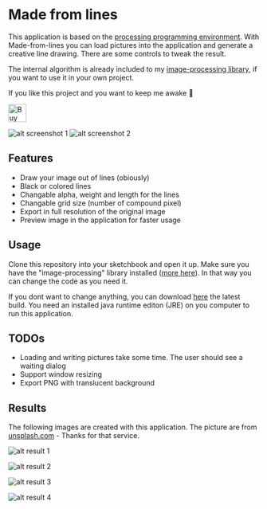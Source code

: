 # Made from lines

This application is based on the [processing programming environment](https://processing.org). With Made-from-lines you can load pictures into the application
and generate a creative line drawing. There are some controls to tweak the result.

The internal algorithm is already included to my [image-processing library](https://github.com/Milchreis/processing-imageprocessing#strokes-image), if you want to use it in your own project.

If you like this project and you want to keep me awake 🤪

<a href='https://ko-fi.com/L4L21072C' target='_blank'><img height='36' style='border:0px;height:36px;' src='https://az743702.vo.msecnd.net/cdn/kofi1.png?v=2' border='0' alt='Buy Me a Coffee at ko-fi.com' /></a>

![alt screenshot 1](https://github.com/Milchreis/madeFromLines/blob/master/screenshots/screenshot1.jpg)
![alt screenshot 2](https://github.com/Milchreis/madeFromLines/blob/master/screenshots/screenshot2.jpg)

## Features

 * Draw your image out of lines (obiously)
 * Black or colored lines
 * Changable alpha, weight and length for the lines
 * Changable grid size (number of compound pixel)
 * Export in full resolution of the original image
 * Preview image in the application for faster usage

## Usage

Clone this repository into your sketchbook and open it up. Make sure you have the "image-processing" library installed ([more here](https://github.com/Milchreis/processing-imageprocessing)).
In that way you can change the code as you need it.

If you dont want to change anything, you can download [here](https://github.com/Milchreis/madeFromLines/releases) the latest build. You need
an installed java runtime editon (JRE) on you computer to run this application.

## TODOs

 * Loading and writing pictures take some time. The user should see a waiting dialog
 * Support window resizing
 * Export PNG with translucent background

## Results
The following images are created with this application. The picture are from [unsplash.com](https://unsplash.com) - Thanks for that service.

![alt result 1](https://github.com/Milchreis/madeFromLines/blob/master/screenshots/out1.jpg)

![alt result 2](https://github.com/Milchreis/madeFromLines/blob/master/screenshots/out2.jpg)

![alt result 3](https://github.com/Milchreis/madeFromLines/blob/master/screenshots/out3.jpg)

![alt result 4](https://github.com/Milchreis/madeFromLines/blob/master/screenshots/out4.jpg)
